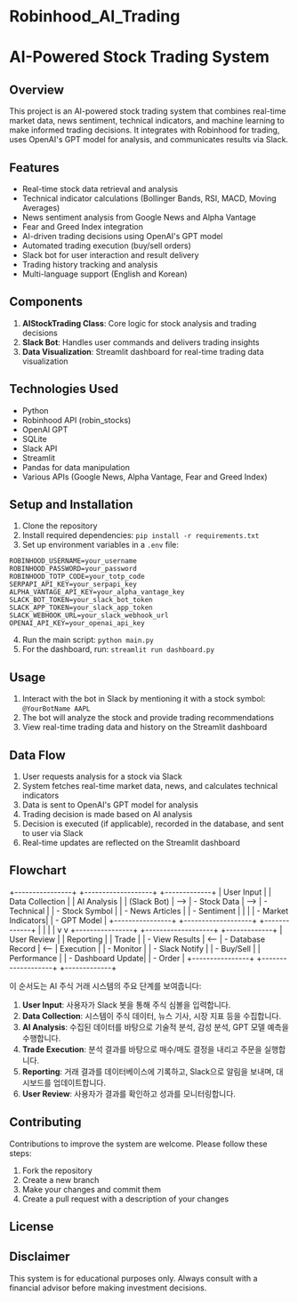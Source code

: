# Robinhood_AI_Trading
# AI-Powered Stock Trading System

## Overview
This project is an AI-powered stock trading system that combines real-time market data, news sentiment, technical indicators, and machine learning to make informed trading decisions. It integrates with Robinhood for trading, uses OpenAI's GPT model for analysis, and communicates results via Slack.

## Features
- Real-time stock data retrieval and analysis
- Technical indicator calculations (Bollinger Bands, RSI, MACD, Moving Averages)
- News sentiment analysis from Google News and Alpha Vantage
- Fear and Greed Index integration
- AI-driven trading decisions using OpenAI's GPT model
- Automated trading execution (buy/sell orders)
- Slack bot for user interaction and result delivery
- Trading history tracking and analysis
- Multi-language support (English and Korean)

## Components
1. **AIStockTrading Class**: Core logic for stock analysis and trading decisions
2. **Slack Bot**: Handles user commands and delivers trading insights
3. **Data Visualization**: Streamlit dashboard for real-time trading data visualization

## Technologies Used
- Python
- Robinhood API (robin_stocks)
- OpenAI GPT
- SQLite
- Slack API
- Streamlit
- Pandas for data manipulation
- Various APIs (Google News, Alpha Vantage, Fear and Greed Index)

## Setup and Installation
1. Clone the repository
2. Install required dependencies: `pip install -r requirements.txt`
3. Set up environment variables in a `.env` file:
```
ROBINHOOD_USERNAME=your_username
ROBINHOOD_PASSWORD=your_password
ROBINHOOD_TOTP_CODE=your_totp_code
SERPAPI_API_KEY=your_serpapi_key
ALPHA_VANTAGE_API_KEY=your_alpha_vantage_key
SLACK_BOT_TOKEN=your_slack_bot_token
SLACK_APP_TOKEN=your_slack_app_token
SLACK_WEBHOOK_URL=your_slack_webhook_url
OPENAI_API_KEY=your_openai_api_key
```
4. Run the main script: `python main.py`
5. For the dashboard, run: `streamlit run dashboard.py`

## Usage
1. Interact with the bot in Slack by mentioning it with a stock symbol:
```@YourBotName AAPL ```
2. The bot will analyze the stock and provide trading recommendations
3. View real-time trading data and history on the Streamlit dashboard

## Data Flow
1. User requests analysis for a stock via Slack
2. System fetches real-time market data, news, and calculates technical indicators
3. Data is sent to OpenAI's GPT model for analysis
4. Trading decision is made based on AI analysis
5. Decision is executed (if applicable), recorded in the database, and sent to user via Slack
6. Real-time updates are reflected on the Streamlit dashboard

## Flowchart

+----------------+     +-------------------+     +-------------+
|   User Input   |     |   Data Collection |     | AI Analysis |
| (Slack Bot)    | --> | - Stock Data      | --> | - Technical |
| - Stock Symbol |     | - News Articles   |     | - Sentiment |
|                |     | - Market Indicators|     | - GPT Model |
+----------------+     +-------------------+     +-------------+
|                                              |
|                                              |
v                                              v
+----------------+     +-------------------+     +-------------+
| User Review    |     |     Reporting     |     |   Trade     |
| - View Results | <-- | - Database Record | <-- | Execution   |
| - Monitor      |     | - Slack Notify    |     | - Buy/Sell  |
|   Performance  |     | - Dashboard Update|     | - Order     |
+----------------+     +-------------------+     +-------------+

이 순서도는 AI 주식 거래 시스템의 주요 단계를 보여줍니다:
1. **User Input**: 사용자가 Slack 봇을 통해 주식 심볼을 입력합니다.
2. **Data Collection**: 시스템이 주식 데이터, 뉴스 기사, 시장 지표 등을 수집합니다.
3. **AI Analysis**: 수집된 데이터를 바탕으로 기술적 분석, 감성 분석, GPT 모델 예측을 수행합니다.
4. **Trade Execution**: 분석 결과를 바탕으로 매수/매도 결정을 내리고 주문을 실행합니다.
5. **Reporting**: 거래 결과를 데이터베이스에 기록하고, Slack으로 알림을 보내며, 대시보드를 업데이트합니다.
6. **User Review**: 사용자가 결과를 확인하고 성과를 모니터링합니다.

## Contributing
Contributions to improve the system are welcome. Please follow these steps:
1. Fork the repository
2. Create a new branch
3. Make your changes and commit them
4. Create a pull request with a description of your changes

## License


## Disclaimer
This system is for educational purposes only. Always consult with a financial advisor before making investment decisions.